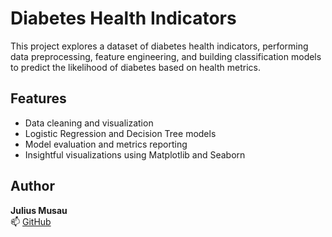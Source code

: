 # Diabetes Health Indicators

This project explores a dataset of diabetes health indicators, performing data preprocessing, feature engineering, and building classification models to predict the likelihood of diabetes based on health metrics.

## Features
- Data cleaning and visualization
- Logistic Regression and Decision Tree models
- Model evaluation and metrics reporting
- Insightful visualizations using Matplotlib and Seaborn



## Author
**Julius Musau**  
📫 [GitHub](https://github.com/mambo254)
